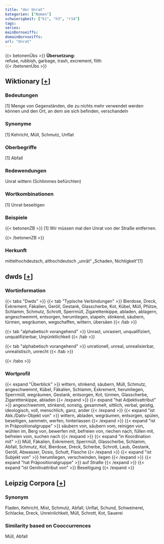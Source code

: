 ```yaml
---
title: "der Unrat"
kategorien: ["Nomen"]
schwierigkeit: ["k1", "h3", "r14"]
tags:
series:
mainDornseiffs:
domainDornseiffs:
url: "Unrat"
---
```


{{< betonenÜbs >}}
**Übersetzung:**  
refuse, rubbish, garbage, trash, excrement, filth  
{{< /betonenÜbs >}}

## Wiktionary [[+](https://de.wiktionary.org/wiki/Unrat)]

### Bedeutungen
[1] Menge von Gegenständen, die zu nichts mehr verwendet werden können und den Ort, an dem sie sich befinden, verschandeln  

### Synonyme
[1] Kehricht, Müll, Schmutz, Unflat  

### Oberbegriffe
[1] Abfall  

### Redewendungen
Unrat wittern (Schlimmes befürchten)  

### Wortkombinationen
[1] Unrat beseitigen  

### Beispiele
{{< betonenZB >}}
[1] Wir müssen mal den Unrat von der Straße entfernen.  

{{< /betonenZB >}}
### Herkunft
mittelhochdeutsch, althochdeutsch „unrāt“ „Schaden, Nichtigkeit“[1]  



## dwds [[+](https://www.dwds.de/wb/Unrat)]

### Wortinformation
{{< tabs "Dwds" >}}
{{< tab "Typische Verbindungen" >}}
Bierdose, Dreck, Exkrement, Fäkalien, Geröll, Gestank, Glasscherbe, Kot, Kübel, Müll, Pfütze, Schlamm, Schmutz, Schrott, Sperrmüll, Zigarettenkippe, abladen, ablagern, angeschwemmt, entsorgen, herumliegen, stapeln, stinkend, säubern, türmen, wegräumen, wegschaffen, wittern, übersäen
{{< /tab >}}

{{< tab "alphabetisch vorangehend" >}}
Unrast, unrasiert, unqualifiziert, unqualifizierbar, Unpünktlichkeit
{{< /tab >}}

{{< tab "alphabetisch vorangehend" >}}
unrationell, unreal, unrealisierbar, unrealistisch, unrecht
{{< /tab >}}

{{< /tabs >}}

### Wortprofil
{{< expand "Überblick" >}} wittern, stinkend, säubern, Müll, Schmutz, angeschwemmt, Kübel, Fäkalien, Schlamm, Exkrement, herumliegen, Sperrmüll, wegräumen, Gestank, entsorgen, Kot, türmen, Glasscherbe, Zigarettenkippe, abladen {{< /expand >}}
{{< expand "hat Adjektivattribut" >}} angeschwemmt, stinkend, sonstig, gesammelt, sittlich, verbal, geistig, ideologisch, voll, menschlich, ganz, ander {{< /expand >}}
{{< expand "ist Akk./Dativ-Objekt von" >}} wittern, abladen, wegräumen, entsorgen, spülen, beseitigen, sammeln, werfen, hinterlassen {{< /expand >}}
{{< expand "ist in Präpositionalgruppe" >}} säubern von, säubern vom, reinigen von, wühlen im, Berg von, bewerfen mit, befreien von, riechen nach, füllen mit, befreien vom, suchen nach {{< /expand >}}
{{< expand "in Koordination mit" >}} Müll, Fäkalien, Exkrement, Sperrmüll, Glasscherbe, Schlamm, Abfall, Schmutz, Kot, Bierdose, Dreck, Scherbe, Schrott, Laub, Gestank, Geröll, Abwasser, Dosis, Schutt, Flasche {{< /expand >}}
{{< expand "ist Subjekt von" >}} herumliegen, verschwinden, liegen {{< /expand >}}
{{< expand "hat Präpositionalgruppe" >}} auf Straße {{< /expand >}}
{{< expand "ist Genitivattribut von" >}} Beseitigung {{< /expand >}}

## Leipzig Corpora [[+](https://corpora.uni-leipzig.de/en/res?word=Unrat&corpusId=deu_newscrawl-public_2018)]


### Synonym
Fladen, Kehricht, Mist, Schmutz, Abfall, Unflat, Schund, Schweinerei, Schlacke, Dreck, Unreinlichkeit, Müll, Schrott, Kot, Sauerei


### Similarity based on Cooccurrences
Müll, Abfall

